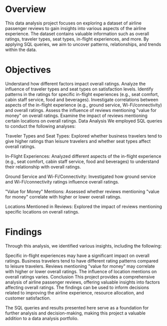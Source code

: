 # Overview
This data analysis project focuses on exploring a dataset of airline passenger reviews to gain insights into various aspects of the airline experience. The dataset contains valuable information such as overall ratings, traveler types, seat types, in-flight experiences, and more. By applying SQL queries, we aim to uncover patterns, relationships, and trends within the data.

# Objectives
Understand how different factors impact overall ratings.
Analyze the influence of traveler types and seat types on satisfaction levels.
Identify patterns in the ratings for specific in-flight experiences (e.g., seat comfort, cabin staff service, food and beverages).
Investigate correlations between aspects of the in-flight experience (e.g., ground service, Wi-Fi/connectivity) and overall ratings.
Assess the influence of reviews mentioning "value for money" on overall ratings.
Examine the impact of reviews mentioning certain locations on overall ratings.
Data Analysis
We employed SQL queries to conduct the following analyses:

Traveler Types and Seat Types: Explored whether business travelers tend to give higher ratings than leisure travelers and whether seat types affect overall ratings.

In-Flight Experiences: Analyzed different aspects of the in-flight experience (e.g., seat comfort, cabin staff service, food and beverages) to understand their relationship with overall ratings.

Ground Service and Wi-Fi/Connectivity: Investigated how ground service and Wi-Fi/connectivity ratings influence overall ratings.

"Value for Money" Mentions: Assessed whether reviews mentioning "value for money" correlate with higher or lower overall ratings.

Locations Mentioned in Reviews: Explored the impact of reviews mentioning specific locations on overall ratings.

# Findings
Through this analysis, we identified various insights, including the following:

Specific in-flight experiences may have a significant impact on overall ratings.
Business travelers tend to have different rating patterns compared to leisure travelers.
Reviews mentioning "value for money" may correlate with higher or lower overall ratings.
The influence of location mentions on overall ratings varies.
Conclusion
This project provides a comprehensive analysis of airline passenger reviews, offering valuable insights into factors affecting overall ratings. The findings can be used to inform decisions related to improving the airline experience, resource allocation, and customer satisfaction.

The SQL queries and results presented here serve as a foundation for further analysis and decision-making, making this project a valuable addition to a data analysis portfolio.
